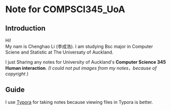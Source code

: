 # Note for COMPSCI345_UoA

## Introduction
Hi!  
My nam is Chenghao Li (李成浩). I am studying Bsc major in Computer Sciene and Statistic at The Universaty of Auckland. 

I just Sharing any notes for University of Auckland's **Computer Science 345 Human interaction**. *(I could not put images from my notes，because of copyright )*

## Guide 

I use [Typora](https://typora.io) for taking notes because viewing files in Typora is better.

